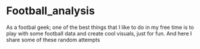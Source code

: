 # Football_analysis

As a footbal geek; one of the best things that I like to do in my free time is to play with some football data and create cool visuals, just for fun. And here I share some of these random attempts
